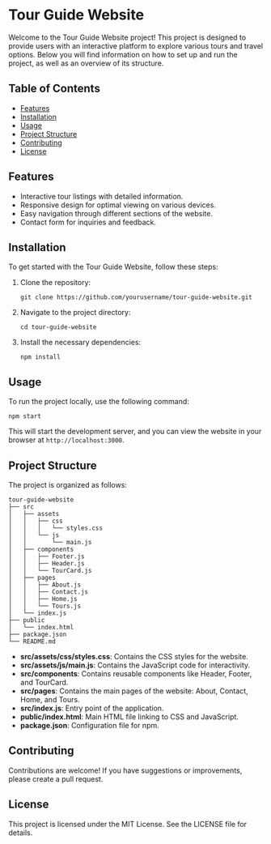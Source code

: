# Tour Guide Website

Welcome to the Tour Guide Website project! This project is designed to provide users with an interactive platform to explore various tours and travel options. Below you will find information on how to set up and run the project, as well as an overview of its structure.

## Table of Contents

- [Features](#features)
- [Installation](#installation)
- [Usage](#usage)
- [Project Structure](#project-structure)
- [Contributing](#contributing)
- [License](#license)

## Features

- Interactive tour listings with detailed information.
- Responsive design for optimal viewing on various devices.
- Easy navigation through different sections of the website.
- Contact form for inquiries and feedback.

## Installation

To get started with the Tour Guide Website, follow these steps:

1. Clone the repository:
   ```
   git clone https://github.com/yourusername/tour-guide-website.git
   ```
2. Navigate to the project directory:
   ```
   cd tour-guide-website
   ```
3. Install the necessary dependencies:
   ```
   npm install
   ```

## Usage

To run the project locally, use the following command:
```
npm start
```
This will start the development server, and you can view the website in your browser at `http://localhost:3000`.

## Project Structure

The project is organized as follows:

```
tour-guide-website
├── src
│   ├── assets
│   │   ├── css
│   │   │   └── styles.css
│   │   └── js
│   │       └── main.js
│   ├── components
│   │   ├── Footer.js
│   │   ├── Header.js
│   │   └── TourCard.js
│   ├── pages
│   │   ├── About.js
│   │   ├── Contact.js
│   │   ├── Home.js
│   │   └── Tours.js
│   └── index.js
├── public
│   └── index.html
├── package.json
└── README.md
```

- **src/assets/css/styles.css**: Contains the CSS styles for the website.
- **src/assets/js/main.js**: Contains the JavaScript code for interactivity.
- **src/components**: Contains reusable components like Header, Footer, and TourCard.
- **src/pages**: Contains the main pages of the website: About, Contact, Home, and Tours.
- **src/index.js**: Entry point of the application.
- **public/index.html**: Main HTML file linking to CSS and JavaScript.
- **package.json**: Configuration file for npm.

## Contributing

Contributions are welcome! If you have suggestions or improvements, please create a pull request.

## License

This project is licensed under the MIT License. See the LICENSE file for details.